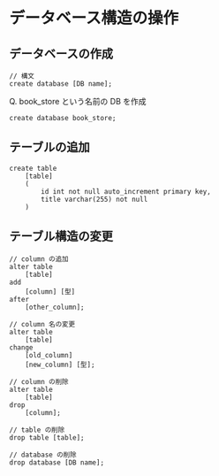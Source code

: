 # データベース構造の操作

## データベースの作成

```
// 構文
create database [DB name];
```

Q. book_store という名前の DB を作成

```
create database book_store;
```

## テーブルの追加

```
create table
	[table]
	(
		id int not null auto_increment primary key,
		title varchar(255) not null
	)
```

## テーブル構造の変更

```
// column の追加
alter table
	[table]
add
	[column] [型]
after
	[other_column];

// column 名の変更
alter table
	[table]
change
	[old_column]
	[new_column] [型];

// column の削除
alter table
	[table]
drop
	[column];

// table の削除
drop table [table];

// database の削除
drop database [DB name];
```
